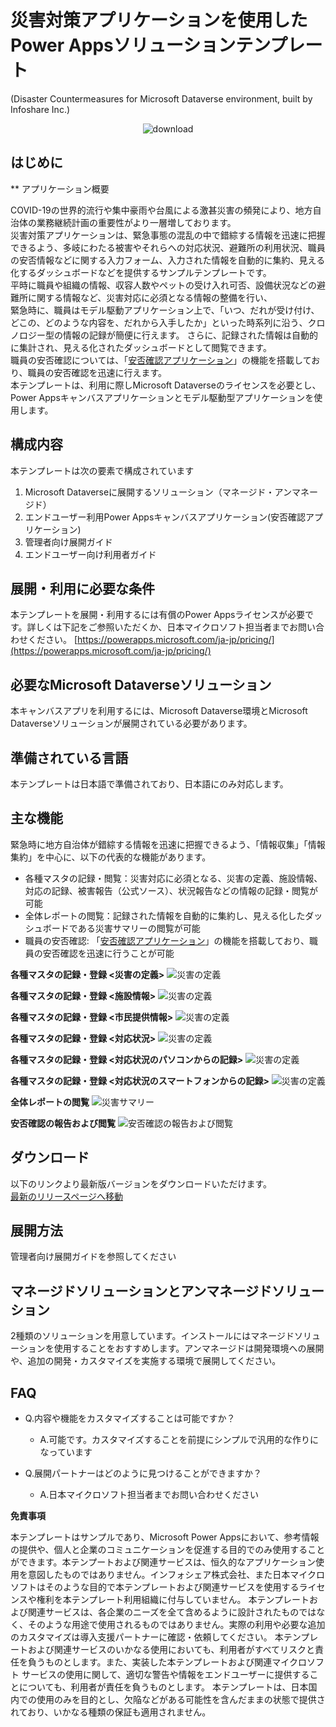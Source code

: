 # 災害対策アプリケーションを使用したPower Appsソリューションテンプレート
(Disaster Countermeasures for Microsoft Dataverse environment, built by Infoshare Inc.)

<p align="center">	
<img alt="download" src="https://img.shields.io/github/downloads/InfosharePP/saigai/total?color=brightgreen.svg"/>	
</p>

## はじめに

**
アプリケーション概要

COVID-19の世界的流行や集中豪雨や台風による激甚災害の頻発により、地方自治体の業務継続計画の重要性がより一層増しております。  
災害対策アプリケーションは、緊急事態の混乱の中で錯綜する情報を迅速に把握できるよう、多岐にわたる被害やそれらへの対応状況、避難所の利用状況、職員の安否情報などに関する入力フォーム、入力された情報を自動的に集約、見える化するダッシュボードなどを提供するサンプルテンプレートです。  
平時に職員や組織の情報、収容人数やペットの受け入れ可否、設備状況などの避難所に関する情報など、災害対応に必須となる情報の整備を行い、   
緊急時に、職員はモデル駆動アプリケーション上で、「いつ、だれが受け付け、どこの、どのような内容を、だれから入手したか」といった時系列に沿う、クロノロジー型の情報の記録が簡便に行えます。
さらに、記録された情報は自動的に集計され、見える化されたダッシュボードとして閲覧できます。   
職員の安否確認については、「[安否確認アプリケーション](https://github.com/InfosharePP/anpi)」の機能を搭載しており、職員の安否確認を迅速に行えます。  
本テンプレートは、利用に際しMicrosoft Dataverseのライセンスを必要とし、Power Appsキャンバスアプリケーションとモデル駆動型アプリケーションを使用します。


## 構成内容
本テンプレートは次の要素で構成されています
 1. Microsoft Dataverseに展開するソリューション（マネージド・アンマネージド）
 2. エンドユーザー利用Power Appsキャンバスアプリケーション(安否確認アプリケーション)
 3. 管理者向け展開ガイド
 4. エンドユーザー向け利用者ガイド
 
## 展開・利用に必要な条件
本テンプレートを展開・利用するには有償のPower Appsライセンスが必要です。詳しくは下記をご参照いただくか、日本マイクロソフト担当者までお問い合わせください。
[https://powerapps.microsoft.com/ja-jp/pricing/](https://powerapps.microsoft.com/ja-jp/pricing/)

## 必要なMicrosoft Dataverseソリューション
本キャンバスアプリを利用するには、Microsoft Dataverse環境とMicrosoft Dataverseソリューションが展開されている必要があります。

## 準備されている言語
本テンプレートは日本語で準備されており、日本語にのみ対応します。

## 主な機能
緊急時に地方自治体が錯綜する情報を迅速に把握できるよう、「情報収集」「情報集約」を中心に、以下の代表的な機能があります。

 - 各種マスタの記録・閲覧：災害対応に必須となる、災害の定義、施設情報、対応の記録、被害報告（公式ソース）、状況報告などの情報の記録・閲覧が可能
 - 全体レポートの閲覧：記録された情報を自動的に集約し、見える化したダッシュボードである災害サマリーの閲覧が可能
 - 職員の安否確認: 「[安否確認アプリケーション](https://github.com/InfosharePP/anpi)」の機能を搭載しており、職員の安否確認を迅速に行うことが可能

 
**各種マスタの記録・登録 <災害の定義>**
![災害の定義](https://infoshare.co.jp/wp-content/uploads/2021/05/1_災害の定義.png)

**各種マスタの記録・登録 <施設情報>**
![災害の定義](https://infoshare.co.jp/wp-content/uploads/2021/05/2_施設情報.png)

**各種マスタの記録・登録 <市民提供情報>**
![災害の定義](https://infoshare.co.jp/wp-content/uploads/2021/05/3_市民提供情報.png)

**各種マスタの記録・登録 <対応状況>**
![災害の定義](https://infoshare.co.jp/wp-content/uploads/2021/05/4_対応状況.png)

**各種マスタの記録・登録 <対応状況のパソコンからの記録>**
![災害の定義](https://infoshare.co.jp/wp-content/uploads/2021/05/5_対応状況_記録PC.png)

**各種マスタの記録・登録 <対応状況のスマートフォンからの記録>**
![災害の定義](https://infoshare.co.jp/wp-content/uploads/2021/05/6_対応状況_記録SP.png)

**全体レポートの閲覧**
![災害サマリー](https://infoshare.co.jp/wp-content/uploads/2021/05/7_災害サマリー.png)

**安否確認の報告および閲覧**
![安否確認の報告および閲覧](https://infoshare.co.jp/wp-content/uploads/2021/05/5_安否確認の報告・閲覧.png)


## ダウンロード
以下のリンクより最新版バージョンをダウンロードいただけます。  
    [最新のリリースページへ移動](https://github.com/InfosharePP/saigi/releases/tag/ver1.0)


## 展開方法
管理者向け展開ガイドを参照してください

## マネージドソリューションとアンマネージドソリューション
2種類のソリューションを用意しています。インストールにはマネージドソリューションを使用することをおすすめします。アンマネージドは開発環境への展開や、追加の開発・カスタマイズを実施する環境で展開してください。

## FAQ

 - Q.内容や機能をカスタマイズすることは可能ですか？
	 - A.可能です。カスタマイズすることを前提にシンプルで汎用的な作りになっています
 
 - Q.展開パートナーはどのように見つけることができますか？
	 - A.日本マイクロソフト担当者までお問い合わせください


**免責事項**

本テンプレートはサンプルであり、Microsoft Power Appsにおいて、参考情報の提供や、個人と企業のコミュニケーションを促進する目的でのみ使用することができます。本テンプートおよび関連サービスは、恒久的なアプリケーション使用を意図したものではありません。インフォシェア株式会社、また日本マイクロソフトはそのような目的で本テンプレートおよび関連サービスを使用するライセンスや権利を本テンプレート利用組織に付与していません。
本テンプレートおよび関連サービスは、各企業のニーズを全て含めるように設計されたものではなく、そのような用途で使用されるものではありません。実際の利用や必要な追加のカスタマイズは導入支援パートナーに確認・依頼してください。
本テンプレートおよび関連サービスのいかなる使用においても、利用者がすべてリスクと責任を負うものとします。また、実装した本テンプレートおよび関連マイクロソフト サービスの使用に関して、適切な警告や情報をエンドユーザーに提供することについても、利用者が責任を負うものとします。
本テンプレートは、日本国内での使用のみを目的とし、欠陥などがある可能性を含んだままの状態で提供されており、いかなる種類の保証も適用されません。
